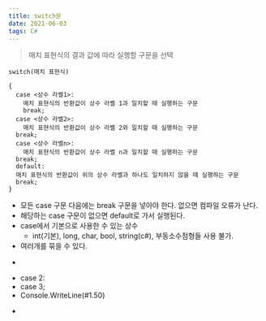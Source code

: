 ```yaml
---
title: switch문
date: 2021-06-03
tags: C#
---
```


> 매치 표현식의 결과 값에 따라 실행할 구문을 선택

```
switch(매치 표현식)

{
  case <상수 라벨1>:
    매치 표현식의 반환값이 상수 라벨 1과 일치할 때 실행하는 구문
    break;
  case <상수 라벨2>:
    매치 표현식의 반환값이 상수 라벨 2와 일치할 때 실행하는 구문
  break;
  case <상수 라벨n>:
    매치 표현식의 반환값이 상수 라벨 n과 일치할 때 실행하는 구문
  break;
  default:
  매치 표현식의 반환값이 위의 상수 라벨과 하나도 일치하지 않을 때 실행하는 구문
  break;
}
```

- 모든 case 구문 다음에는 break 구문을 넣아야 한다. 없으면 컴파일 오류가 난다.
- 해당하는 case 구문이 없으면 default로 가서 실행된다.
- case에서 기본으로 사용한 수 있는 상수
  - int(기본), long, char, bool, string(c#), 부동소수점형들 사용 불가.
- 여러개를 묶을 수 있다.
- ```

  ```
- case 2:
- case 3;
- Console.WriteLine(#1.50)
- ```

  ```
